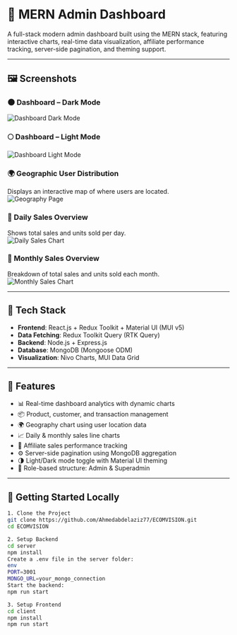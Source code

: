 # 🧠 MERN Admin Dashboard

A full-stack modern admin dashboard built using the MERN stack, featuring interactive charts, real-time data visualization, affiliate performance tracking, server-side pagination, and theming support.

---

## 🖼️ Screenshots

### 🌑 Dashboard – Dark Mode  
![Dashboard Dark Mode](https://github.com/user-attachments/assets/3d6a0084-51d1-4e33-aa19-d55ef4077b1f)

### 🌕 Dashboard – Light Mode  
![Dashboard Light Mode](https://github.com/user-attachments/assets/7d89e3a7-8d30-4cc1-b7e4-43d9ebf8ac7b)

### 🌍 Geographic User Distribution  
Displays an interactive map of where users are located.  
![Geography Page](https://github.com/user-attachments/assets/baacbcbb-12f6-4df6-bf5c-e82e3fcf9525)

### 📅 Daily Sales Overview  
Shows total sales and units sold per day.  
![Daily Sales Chart](https://github.com/user-attachments/assets/644a3eca-966d-45e8-9076-f71bf4619168)
### 📆 Monthly Sales Overview  
Breakdown of total sales and units sold each month.  
![Monthly Sales Chart](https://github.com/user-attachments/assets/0c1a6c5f-a449-46b8-813b-3bd1f12f0c68)

---

## 🔧 Tech Stack

- **Frontend**: React.js + Redux Toolkit + Material UI (MUI v5)
- **Data Fetching**: Redux Toolkit Query (RTK Query)
- **Backend**: Node.js + Express.js
- **Database**: MongoDB (Mongoose ODM)
- **Visualization**: Nivo Charts, MUI Data Grid

---

## 🔑 Features

- 📊 Real-time dashboard analytics with dynamic charts
- 📦 Product, customer, and transaction management
- 🌍 Geography chart using user location data
- 📈 Daily & monthly sales line charts
- 💼 Affiliate sales performance tracking
- ⚙️ Server-side pagination using MongoDB aggregation
- 🌗 Light/Dark mode toggle with Material UI theming
- 🔐 Role-based structure: Admin & Superadmin

---

## 🚀 Getting Started Locally
```bash
1. Clone the Project
git clone https://github.com/Ahmedabdelaziz77/ECOMVISION.git
cd ECOMVISION

2. Setup Backend
cd server
npm install
Create a .env file in the server folder:
env
PORT=3001
MONGO_URL=your_mongo_connection
Start the backend:
npm run start

3. Setup Frontend
cd client
npm install
npm run start
